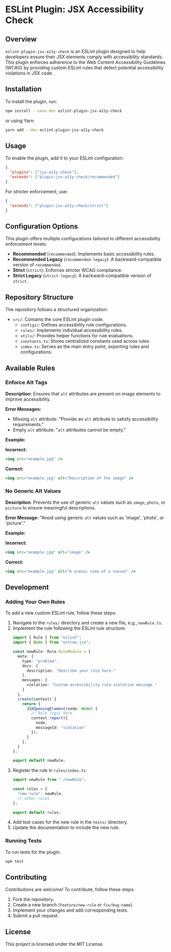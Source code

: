 # ESLint Plugin: JSX Accessibility Check
## Overview
`eslint-plugin-jsx-a11y-check` is an ESLint plugin designed to help developers ensure their JSX elements comply with accessibility standards. This plugin enforces adherence to the Web Content Accessibility Guidelines (WCAG) by providing custom ESLint rules that detect potential accessibility violations in JSX code.

## Installation
To install the plugin, run:

```sh
npm install --save-dev eslint-plugin-jsx-a11y-check
```

or using Yarn:

```sh
yarn add --dev eslint-plugin-jsx-a11y-check
```




## Usage
To enable the plugin, add it to your ESLint configuration:

```json
{
  "plugins": ["jsx-a11y-check"],
  "extends": ["plugin:jsx-a11y-check/recommended"]
}
```

For stricter enforcement, use:

```json
{
  "extends": ["plugin:jsx-a11y-check/strict"]
}
```

## Configuration Options
This plugin offers multiple configurations tailored to different accessibility enforcement levels:

- **Recommended** (`recommended`): Implements basic accessibility rules.
- **Recommended Legacy** (`recommended-legacy`): A backward-compatible version of `recommended`.
- **Strict** (`strict`): Enforces stricter WCAG compliance.
- **Strict Legacy** (`strict-legacy`): A backward-compatible version of `strict`.

## Repository Structure
The repository follows a structured organization:

- `src/`: Contains the core ESLint plugin code.
  - `configs/`: Defines accessibility rule configurations.
  - `rules/`: Implements individual accessibility rules.
  - `utils/`: Provides helper functions for rule evaluations.
  - `constants.ts`: Stores centralized constants used across rules.
  - `index.ts`: Serves as the main entry point, exporting rules and configurations.

## Available Rules
### Enforce Alt Tags
**Description**: Ensures that `alt` attributes are present on image elements to improve accessibility.

**Error Messages:**
- Missing `alt` attribute: "Provide an `alt` attribute to satisfy accessibility requirements."
- Empty `alt` attribute: "`alt` attributes cannot be empty."

**Example:**

**Incorrect:**
```jsx
<img src="example.jpg" />
```

**Correct:**
```jsx
<img src="example.jpg" alt="Description of the image" />
```

### No Generic Alt Values
**Description**: Prevents the use of generic `alt` values such as `image`, `photo`, or `picture` to ensure meaningful descriptions.

**Error Message:** "Avoid using generic `alt` values such as 'image', 'photo', or 'picture'."

**Example:**

**Incorrect:**
```jsx
<img src="example.jpg" alt="image" />
```

**Correct:**
```jsx
<img src="example.jpg" alt="A scenic view of a sunset" />
```

## Development
### Adding Your Own Rules
To add a new custom ESLint rule, follow these steps:

1. Navigate to the `rules/` directory and create a new file, e.g., `newRule.ts`.
2. Implement the rule following the ESLint rule structure:
   ```ts
   import { Rule } from "eslint";
   import { Node } from "estree-jsx";

   const newRule: Rule.RuleModule = {
     meta: {
       type: "problem",
       docs: {
         description: "Describe your rule here."
       },
       messages: {
         violation: "Custom accessibility rule violation message."
       }
     },
     create(context) {
       return {
         JSXOpeningElement(node: Node) {
           // Rule logic here
           context.report({
             node,
             messageId: "violation"
           });
         }
       };
     }
   };

   export default newRule;
   ```
3. Register the rule in `rules/index.ts`:
   ```ts
   import newRule from "./newRule";

   const rules = {
     "new-rule": newRule,
     // other rules
   };

   export default rules;
   ```
4. Add test cases for the new rule in the `tests/` directory.
5. Update the documentation to include the new rule.

### Running Tests
To run tests for the plugin:

```sh
npm test
```

## Contributing
Contributions are welcome! To contribute, follow these steps:

1. Fork the repository.
2. Create a new branch (`feature/new-rule` or `fix/bug-name`).
3. Implement your changes and add corresponding tests.
4. Submit a pull request.

## License
This project is licensed under the MIT License.

